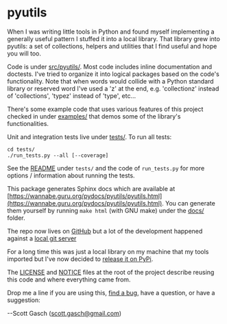 # pyutils

When I was writing little tools in Python and found myself
implementing a generally useful pattern I stuffed it into a local
library.  That library grew into pyutils: a set of collections,
helpers and utilities that I find useful and hope you will too.

Code is under [src/pyutils/](https://github.com/scottgasch/pyutils/tree/master/src/pyutils).
Most code includes inline documentation and doctests.  I've tried to
organize it into logical packages based on the code's functionality.
Note that when words would collide with a Python standard library or
reserved word I've used a 'z' at the end, e.g. 'collectionz' instead
of 'collections', 'typez' instead of 'type', etc...

There's some example code that uses various features of this project checked
in under [examples/](https://github.com/scottgasch/pyutils/tree/master/examples)
that demos some of the library's functionalities.

Unit and integration tests live under [tests/](
https://github.com/scottgasch/pyutils/tree/master/tests).  To run all tests:

    cd tests/
    ./run_tests.py --all [--coverage]

See the [README](https://github.com/scottgasch/pyutils/tree/master/tests#readme.md)
under `tests/` and the code of `run_tests.py` for more options / information
about running the tests.

This package generates Sphinx docs which are available at [https://wannabe.guru.org/pydocs/pyutils/pyutils.html](https://wannabe.guru.org/pydocs/pyutils/pyutils.html).  You
can generate them yourself by running `make html` (with GNU make) under the
[docs/](https://github.com/scottgasch/pyutils/tree/master/docs) folder.

The repo now lives on [GitHub](https://github.com/scottgasch/pyutils) but
a lot of the development happened against a [local git server](
https://wannabe.guru.org/gitweb/?p=pyutils.git;a=summary)

For a long time this was just a local library on my machine that my
tools imported but I've now decided to [release it on PyPi](https://pypi.org/project/pyutils/).

The [LICENSE](https://github.com/scottgasch/pyutils/blob/master/LICENSE)
and [NOTICE](https://github.com/scottgasch/pyutils/blob/master/NOTICE)
files at the root of the project describe reusing this code and where
everything came from.

Drop me a line if you are using this, [find a
bug](https://github.com/scottgasch/pyutils/issues), have a question,
or have a suggestion:

  --Scott Gasch ([scott.gasch@gmail.com](mailto://scott.gasch@gmail.com))

